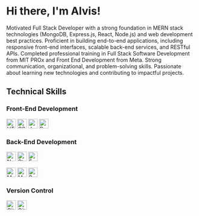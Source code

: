 # Hi there, I'm Alvis! 

Motivated Full Stack Developer with a strong foundation in MERN stack technologies (MongoDB, Express.js, React, Node.js) and web development best practices. Proficient in building end-to-end applications, including responsive front-end interfaces, scalable back-end services, and RESTful APIs. Completed professional training in Full Stack Software Development from MIT PROx and Front End Development from Meta. Strong communication, organizational, and problem-solving skills. Passionate about learning new technologies and contributing to impactful projects.

## Technical Skills

### Front-End Development
<p align="left">
  <img src="https://img.shields.io/badge/HTML5-E34F26?style=flat-square&logo=html5&logoColor=white" alt="HTML5" height="25"/>
  <img src="https://img.shields.io/badge/CSS3-1572B6?style=flat-square&logo=css3&logoColor=white" alt="CSS3" height="25"/>
  <img src="https://img.shields.io/badge/JavaScript-F7DF1E?style=flat-square&logo=javascript&logoColor=black" alt="JavaScript" height="25"/>
  <img src="https://img.shields.io/badge/React-61DAFB?style=flat-square&logo=react&logoColor=black" alt="React" height="25"/>
</p>

### Back-End Development
<p align="left">
  <img src="https://img.shields.io/badge/Node.js-339933?style=flat-square&logo=nodedotjs&logoColor=white" alt="Node.js" height="25"/>
  <img src="https://img.shields.io/badge/Strapi-2E7EEA?style=flat-square&logo=strapi&logoColor=white" alt="Strapi" height="25"/>
    <img src="https://img.shields.io/badge/Express.js-000000?style=flat-square&logo=express&logoColor=white" alt="Express.js" height="25"/>
</p>

<p align="left">
  <img src="https://img.shields.io/badge/MongoDB-47A248?style=flat-square&logo=mongodb&logoColor=white" alt="MongoDB" height="25"/>
  <img src="https://img.shields.io/badge/MySQL-4479A1?style=flat-square&logo=mysql&logoColor=white" alt="MySQL" height="25"/>
  <img src="https://img.shields.io/badge/PostgreSQL-4169E1?style=flat-square&logo=postgresql&logoColor=white" alt="PostgreSQL" height="25"/>
</p>


### Version Control
<p align="left">
  <img src="https://img.shields.io/badge/Git-F05032?style=flat-square&logo=git&logoColor=white" alt="Git" height="25"/>
  <img src="https://img.shields.io/badge/GitHub-181717?style=flat-square&logo=github&logoColor=white" alt="GitHub" height="25"/>
</p>








